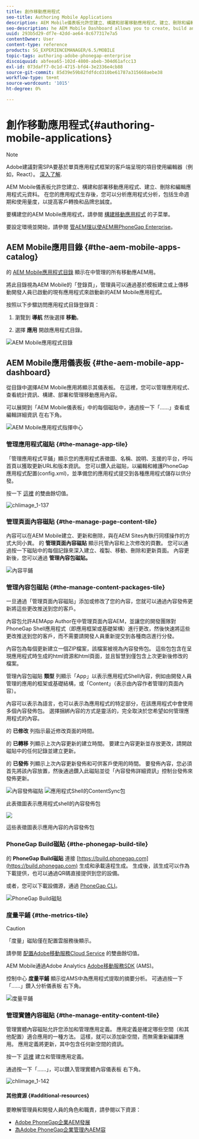 ```yaml
---
title: 創作移動應用程式
seo-title: Authoring Mobile Applications
description: AEM Mobile儀表板允許您建立、構建和部署移動應用程式、建立、刪除和編輯應用程式元資料。 請按照此頁瞭解詳細資訊。
seo-description: he AEM Mobile Dashboard allows you to create, build and deploy your mobile application, create, delete and edit application metadata. Follow this page to learn more.
uuid: 293b5d29-df7e-42dd-ae64-8c677317e7a5
contentOwner: User
content-type: reference
products: SG_EXPERIENCEMANAGER/6.5/MOBILE
topic-tags: authoring-adobe-phonegap-enterprise
discoiquuid: abfeea65-102d-4800-abeb-304d61afcc13
exl-id: 073daff7-0c1d-4715-bfd4-3e2336e4cb88
source-git-commit: 85d39e59b82fdfdcd310be61787a315668aebe38
workflow-type: tm+mt
source-wordcount: '1015'
ht-degree: 0%

---
```


# 創作移動應用程式{#authoring-mobile-applications}

>[!NOTE]
>
>Adobe建議對需SPA要基於單頁應用程式框架的客戶端呈現的項目使用編輯器（例如，React）。 [深入了解](/help/sites-developing/spa-overview.md).

AEM Mobile儀表板允許您建立、構建和部署移動應用程式、建立、刪除和編輯應用程式元資料。 在您的應用程式生存後，您可以分析應用程式分析，包括生命週期和使用量度，以提高客戶轉換和品牌忠誠度。

要構建您的AEM Mobile應用程式，請參閱 [構建移動應用程式](/help/mobile/building-app-mobile-phonegap.md) 的子菜單。

要設定環境並開始，請參閱 [管AEM理以使AEM用PhoneGap Enterprise](/help/mobile/administer-phonegap.md)。

## AEM Mobile應用目錄 {#the-aem-mobile-apps-catalog}

的 [AEM Mobile應用程式目錄](http://localhost:4502/aem/apps.html/content/phonegap) 顯示在中管理的所有移動應AEM用。

將此目錄視為AEM Mobile的「登錄頁」，管理員可以通過基於模板建立或上傳移動開發人員已啟動的現有應用程式來啟動新的AEM Mobile應用程式。

按照以下步驟訪問應用程式目錄登錄頁：

1. 瀏覽到 **導航** 然後選擇 **移動**。

1. 選擇 **應用** 開啟應用程式目錄。

![AEM Mobile應用程式目錄](assets/chlimage_1-135.png)

## AEM Mobile應用儀表板 {#the-aem-mobile-app-dashboard}

從目錄中選擇AEM Mobile應用將顯示其儀表板。 在這裡，您可以管理應用程式、查看統計資訊、構建、部署和管理移動應用內容。

可以展開到「AEM Mobile儀表板」中的每個磁貼中，通過按一下「……」查看或編輯詳細資訊 在右下角。

![AEM Mobile應用程式指揮中心](assets/chlimage_1-136.png)

### 管理應用程式磁貼 {#the-manage-app-tile}

「管理應用程式平鋪」顯示您的應用程式表徵圖、名稱、說明、支援的平台，呼叫首頁以獲取更新URL和版本資訊。 您可以鑽入此磁貼，以編輯和維護PhoneGap應用程式配置(config.xml)，並準備您的應用程式提交到各種應用程式儲存以供分發。

按一下 [這裡](/help/mobile/phonegap-app-details-tile.md) 的雙曲餘切值。

![chlimage_1-137](assets/chlimage_1-137.png)

### 管理頁面內容磁貼 {#the-manage-page-content-tile}

內容可以在AEM Mobile建立、更新和刪除，與在AEM Sites內執行同樣操作的方式大同小異。 的 **管理頁面內容磁貼** 顯示托管內容和上次修改的頁數。 您可以通過按一下磁貼中的每個記錄來深入建立、複製、移動、刪除和更新頁面。 內容更新後，您可以通過 **管理內容包磁貼。**

![內容平鋪](assets/chlimage_1-138.png)

### 管理內容包磁貼 {#the-manage-content-packages-tile}

一旦通過「管理頁面內容磁貼」添加或修改了您的內容，您就可以通過內容發佈更新將這些更改推送到您的客戶。

內容包允許AEMApp Author在中管理頁面內容AEM，並讓您的開發團隊對PhoneGap Shell應用程式（即應用框架或基礎架構）進行更改，然後快速將這些更改推送到您的客戶，而不需要請開發人員重新提交到各種商店進行分發。

內容包為每個更新建立一個ZIP檔案，該檔案被視為內容發佈包。 這些包包含在呈現應用程式時生成的html資源和html頁面，並且智慧到僅包含上次更新後修改的檔案。

管理內容包磁貼 **類型** 列顯示「App」以表示應用程式Shell內容，例如由開發人員管理的應用的框架或基礎結構，或「Content」（表示由內容作者管理的頁面內容）。

內容可以表示為語言，也可以表示為應用程式的特定部分，在該應用程式中會使用多個內容發佈包。 選擇捆綁內容的方式是靈活的，完全取決於您希望如何管理應用程式的內容。

的 **已修改** 列指示最近修改頁面的時間。

的 **已轉移** 列顯示上次內容更新的建立時間。 要建立內容更新並存放更改，請開啟磁貼中的任何記錄並建立更新。

的 **已發佈** 列顯示上次內容更新發佈和可供客戶使用的時間。 要發佈內容，您必須首先將該內容放置，然後通過鑽入此磁貼並從「內容發佈詳細資訊」控制台發佈來發佈更新。

![內容發佈磁貼](assets/chlimage_1-139.png) ![應用程式Shell的ContentSync包](do-not-localize/chlimage_1-5.png)

此表徵圖表示應用程式shell的內容發佈包

![](do-not-localize/chlimage_1-6.png)

這些表徵圖表示應用內容的內容發佈包

### PhoneGap Build磁貼 {#the-phonegap-build-tile}

的 **PhoneGap Build磁貼** 連接 [https://build.phonegap.com](https://build.phonegap.com) 生成和承載遠程生成。 生成後，該生成可以作為下載提供，也可以通過QR碼直接提供到您的設備。

或者，您可以下載設備源，通過 [PhoneGap CLI](https://docs.phonegap.com/en/3.5.0/guide_cli_index.md.html)。

![PhoneGap Build磁貼](assets/chlimage_1-140.png)

### 度量平鋪 {#the-metrics-tile}

>[!CAUTION]
>
>「度量」磁貼僅在配置雲服務後顯示。
>
>請參閱 [配置Adobe移動服務Cloud Service](/help/mobile/configure-adobe-mobile-cloud-service.md) 的雙曲餘切值。

AEM Mobile通過Adobe Analytics [Adobe移動服務SDK](https://experienceleague.adobe.com/docs/mobile.html?lang=en) (AMS)。

控制中心 **度量平鋪** 顯示從AMS中為應用程式提取的摘要分析。 可通過按一下「……」鑽入分析儀表板 右下角。

![度量平鋪](assets/chlimage_1-141.png)

### 管理實體內容磁貼 {#the-manage-entity-content-tile}

管理實體內容磁貼允許您添加和管理應用定義。 應用定義是確定哪些空間（和其他配置）適合應用的一種方法。 這樣，就可以添加新空間，而無需重新編譯應用。 應用定義將更新，其中包含任何新空間的資訊。

按一下 [這裡](/help/mobile/phonegap-app-definitions.md) 建立和管理應用定義。

通過按一下「……」，可以鑽入管理實體內容儀表板 右下角。

![chlimage_1-142](assets/chlimage_1-142.png)

#### 其他資源 {#additional-resources}

要瞭解管理員和開發人員的角色和職責，請參閱以下資源：

* [Adobe PhoneGap企業AEM發展](/help/mobile/developing-in-phonegap.md)
* [為Adobe PhoneGap企業管理內AEM容](/help/mobile/administer-phonegap.md)
